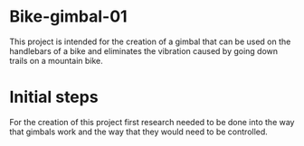 # Bike-gimbal-01
This project is intended for the creation of a gimbal that can be used on the handlebars of a bike and eliminates the vibration caused by going down trails on a mountain bike.
# Initial steps
For the creation of this project first research needed to be done into the way that gimbals work and the way that they would need to be controlled.


